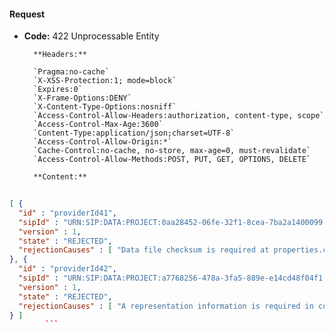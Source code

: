 #### Request

* **Code:** 422 Unprocessable Entity

        **Headers:**

        `Pragma:no-cache`
        `X-XSS-Protection:1; mode=block`
        `Expires:0`
        `X-Frame-Options:DENY`
        `X-Content-Type-Options:nosniff`
        `Access-Control-Allow-Headers:authorization, content-type, scope`
        `Access-Control-Max-Age:3600`
        `Content-Type:application/json;charset=UTF-8`
        `Access-Control-Allow-Origin:*`
        `Cache-Control:no-cache, no-store, max-age=0, must-revalidate`
        `Access-Control-Allow-Methods:POST, PUT, GET, OPTIONS, DELETE`

        **Content:**

```json
    
[ {
  "id" : "providerId41",
  "sipId" : "URN:SIP:DATA:PROJECT:0aa28452-06fe-32f1-8cea-7ba2a1400099:V1",
  "version" : 1,
  "state" : "REJECTED",
  "rejectionCauses" : [ "Data file checksum is required at properties.contentInformations[0].dataObject.checksum: rejected value [null].", "A representation information is required in content information at properties.contentInformations[0].representationInformation: rejected value [null]." ]
}, {
  "id" : "providerId42",
  "sipId" : "URN:SIP:DATA:PROJECT:a7768256-478a-3fa5-889e-e14cd48f04f1:V1",
  "version" : 1,
  "state" : "REJECTED",
  "rejectionCauses" : [ "A representation information is required in content information at properties.contentInformations[0].representationInformation: rejected value [null].", "Information package type is required at ipType: rejected value [null].", "{Validation annotation @fr.cnes.regards.framework.file.utils.validation.HandledMessageDigestAlgorithm validating FAKE: it is not an handled algorithm for checksum computation at properties.contentInformations[0].dataObject.algorithm: rejected value [null]." ]
} ]
        ```
